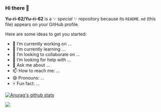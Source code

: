 ### Hi there 👋


**Yu-ri-62/Yu-ri-62** is a ✨ _special_ ✨ repository because its `README.md` (this file) appears on your GitHub profile.

Here are some ideas to get you started:

- 🔭 I’m currently working on ...
- 🌱 I’m currently learning ...
- 👯 I’m looking to collaborate on ...
- 🤔 I’m looking for help with ...
- 💬 Ask me about ...
- 📫 How to reach me: ...
- 😄 Pronouns: ...
- ⚡ Fun fact: ...

[![Anurag's github stats](https://github-readme-stats.vercel.app/api?username=yuri)](https://github.com/anuraghazra/github-readme-stats)

<img src="https://img.shields.io/badge/instagram-%23E4405F.svg?&style=for-the-badge&logo=instagram&logoColor=white">
